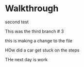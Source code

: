 # Walkthrough
second test

This was the third branch # 3

this is making a change to the file


HOw did a car get stuck on the steps

THe next day is work